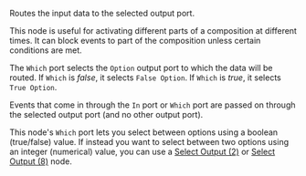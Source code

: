 Routes the input data to the selected output port.

This node is useful for activating different parts of a composition at different times. It can block events to part of the composition unless certain conditions are met.

The `Which` port selects the `Option` output port to which the data will be routed. If `Which` is <i>false</i>, it selects `False Option`. If `Which` is <i>true</i>, it selects `True Option`.

Events that come in through the `In` port or `Which` port are passed on through the selected output port (and no other output port).

This node's `Which` port lets you select between options using a boolean (true/false) value. If instead you want to select between two options using an integer (numerical) value, you can use a [Select Output (2)](vuo-node://vuo.select.out.2) or [Select Output (8)](vuo-node://vuo.select.out.8) node.
